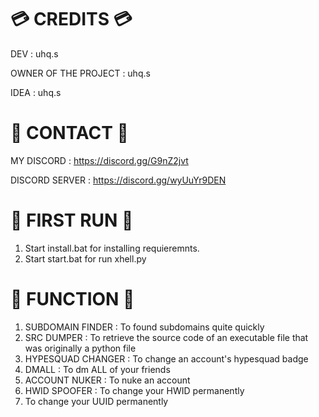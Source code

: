# 💳  CREDITS 💳

DEV                  : uhq.s

OWNER OF THE PROJECT : uhq.s

IDEA                 : uhq.s


# 📱 CONTACT 📱

MY DISCORD : https://discord.gg/G9nZ2jvt

DISCORD SERVER : https://discord.gg/wyUuYr9DEN


# 🥇 FIRST RUN 🥇

1. Start install.bat for installing  requieremnts.
2. Start start.bat for run xhell.py



# 📖 FUNCTION 📖

1. SUBDOMAIN FINDER  : To found subdomains quite quickly
2. SRC DUMPER        : To retrieve the source code of an executable file that was originally a python file
3. HYPESQUAD CHANGER : To change an account's hypesquad badge
4. DMALL             : To dm ALL of your friends
5. ACCOUNT NUKER     : To nuke an account
6. HWID SPOOFER      : To change your HWID permanently
7. To change your UUID permanently



